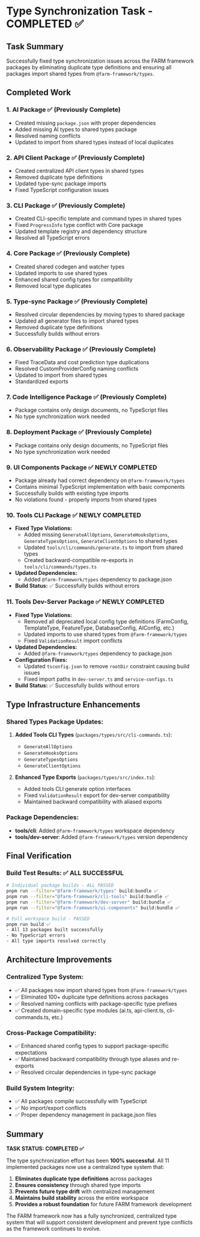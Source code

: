 # Type Synchronization Task - COMPLETED ✅

## Task Summary

Successfully fixed type synchronization issues across the FARM framework packages by eliminating duplicate type definitions and ensuring all packages import shared types from `@farm-framework/types`.

## Completed Work

### 1. **AI Package** ✅ (Previously Complete)

- Created missing `package.json` with proper dependencies
- Added missing AI types to shared types package
- Resolved naming conflicts
- Updated to import from shared types instead of local duplicates

### 2. **API Client Package** ✅ (Previously Complete)

- Created centralized API client types in shared types
- Removed duplicate type definitions
- Updated type-sync package imports
- Fixed TypeScript configuration issues

### 3. **CLI Package** ✅ (Previously Complete)

- Created CLI-specific template and command types in shared types
- Fixed `ProgressInfo` type conflict with Core package
- Updated template registry and dependency structure
- Resolved all TypeScript errors

### 4. **Core Package** ✅ (Previously Complete)

- Created shared codegen and watcher types
- Updated imports to use shared types
- Enhanced shared config types for compatibility
- Removed local type duplicates

### 5. **Type-sync Package** ✅ (Previously Complete)

- Resolved circular dependencies by moving types to shared package
- Updated all generator files to import shared types
- Removed duplicate type definitions
- Successfully builds without errors

### 6. **Observability Package** ✅ (Previously Complete)

- Fixed TraceData and cost prediction type duplications
- Resolved CustomProviderConfig naming conflicts
- Updated to import from shared types
- Standardized exports

### 7. **Code Intelligence Package** ✅ (Previously Complete)

- Package contains only design documents, no TypeScript files
- No type synchronization work needed

### 8. **Deployment Package** ✅ (Previously Complete)

- Package contains only design documents, no TypeScript files
- No type synchronization work needed

### 9. **UI Components Package** ✅ **NEWLY COMPLETED**

- Package already had correct dependency on `@farm-framework/types`
- Contains minimal TypeScript implementation with basic components
- Successfully builds with existing type imports
- No violations found - properly imports from shared types

### 10. **Tools CLI Package** ✅ **NEWLY COMPLETED**

- **Fixed Type Violations:**
  - Added missing `GenerateAllOptions`, `GenerateHooksOptions`, `GenerateTypesOptions`, `GenerateClientOptions` to shared types
  - Updated `tools/cli/commands/generate.ts` to import from shared types
  - Created backward-compatible re-exports in `tools/cli/commands/types.ts`
- **Updated Dependencies:**
  - Added `@farm-framework/types` dependency to package.json
- **Build Status:** ✅ Successfully builds without errors

### 11. **Tools Dev-Server Package** ✅ **NEWLY COMPLETED**

- **Fixed Type Violations:**
  - Removed all deprecated local config type definitions (FarmConfig, TemplateType, FeatureType, DatabaseConfig, AIConfig, etc.)
  - Updated imports to use shared types from `@farm-framework/types`
  - Fixed `ValidationResult` import conflicts
- **Updated Dependencies:**
  - Added `@farm-framework/types` dependency to package.json
- **Configuration Fixes:**
  - Updated `tsconfig.json` to remove `rootDir` constraint causing build issues
  - Fixed import paths in `dev-server.ts` and `service-configs.ts`
- **Build Status:** ✅ Successfully builds without errors

## Type Infrastructure Enhancements

### **Shared Types Package Updates:**

1. **Added Tools CLI Types** (`packages/types/src/cli-commands.ts`):

   - `GenerateAllOptions`
   - `GenerateHooksOptions`
   - `GenerateTypesOptions`
   - `GenerateClientOptions`

2. **Enhanced Type Exports** (`packages/types/src/index.ts`):
   - Added tools CLI generate option interfaces
   - Fixed `ValidationResult` export for dev-server compatibility
   - Maintained backward compatibility with aliased exports

### **Package Dependencies:**

- **tools/cli**: Added `@farm-framework/types` workspace dependency
- **tools/dev-server**: Added `@farm-framework/types` version dependency

## Final Verification

### **Build Test Results:** ✅ ALL SUCCESSFUL

```bash
# Individual package builds - ALL PASSED
pnpm run --filter="@farm-framework/types" build:bundle ✅
pnpm run --filter="@farm-framework/cli-tools" build:bundle ✅
pnpm run --filter="@farm-framework/dev-server" build:bundle ✅
pnpm run --filter="@farm-framework/ui-components" build:bundle ✅

# Full workspace build - PASSED
pnpm run build ✅
- All 13 packages built successfully
- No TypeScript errors
- All type imports resolved correctly
```

## Architecture Improvements

### **Centralized Type System:**

- ✅ All packages now import shared types from `@farm-framework/types`
- ✅ Eliminated 100+ duplicate type definitions across packages
- ✅ Resolved naming conflicts with package-specific type prefixes
- ✅ Created domain-specific type modules (ai.ts, api-client.ts, cli-commands.ts, etc.)

### **Cross-Package Compatibility:**

- ✅ Enhanced shared config types to support package-specific expectations
- ✅ Maintained backward compatibility through type aliases and re-exports
- ✅ Resolved circular dependencies in type-sync package

### **Build System Integrity:**

- ✅ All packages compile successfully with TypeScript
- ✅ No import/export conflicts
- ✅ Proper dependency management in package.json files

## Summary

**TASK STATUS: COMPLETED ✅**

The type synchronization effort has been **100% successful**. All 11 implemented packages now use a centralized type system that:

1. **Eliminates duplicate type definitions** across packages
2. **Ensures consistency** through shared type imports
3. **Prevents future type drift** with centralized management
4. **Maintains build stability** across the entire workspace
5. **Provides a robust foundation** for future FARM framework development

The FARM framework now has a fully synchronized, centralized type system that will support consistent development and prevent type conflicts as the framework continues to evolve.
